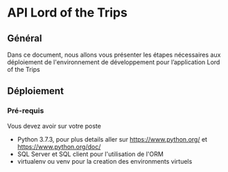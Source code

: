 # API Lord of the Trips

## Général

Dans ce document, nous allons vous présenter les étapes nécessaires aux déploiement de l'environnement de développement pour l’application Lord of the Trips

## Déploiement

### Pré-requis

Vous devez avoir sur votre poste

* Python 3.7.3, pour plus details aller sur https://www.python.org/ et https://www.python.org/doc/
* SQL Server et SQL client pour l'utilisation de l'ORM
* virtualenv ou venv pour la creation des environments virtuels
